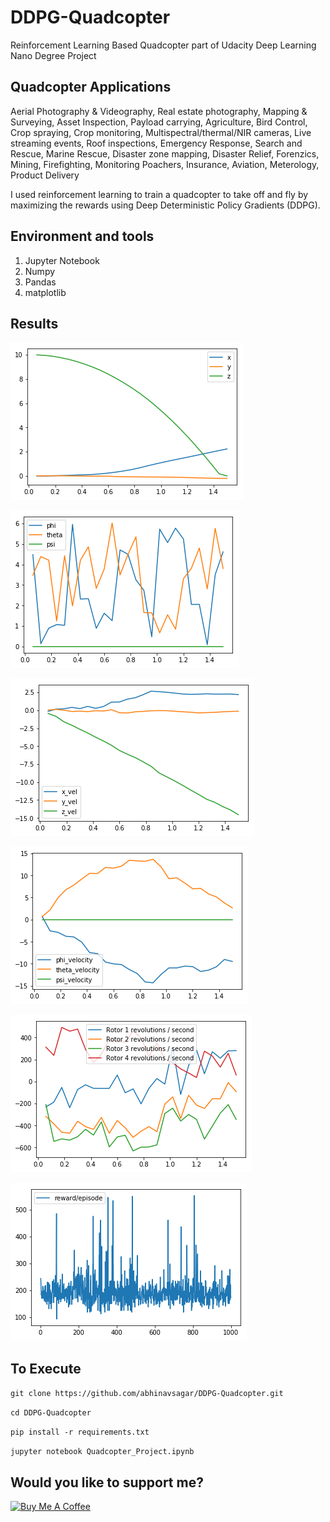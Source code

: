 # DDPG-Quadcopter

Reinforcement Learning Based Quadcopter part of Udacity Deep Learning Nano Degree Project

## Quadcopter Applications

Aerial Photography & Videography, 
Real estate photography, 
Mapping & Surveying, 
Asset Inspection, 
Payload carrying, 
Agriculture, 
Bird Control, 
Crop spraying, 
Crop monitoring, 
Multispectral/thermal/NIR cameras, 
Live streaming events, 
Roof inspections, 
Emergency Response, 
Search and Rescue, 
Marine Rescue, 
Disaster zone mapping, 
Disaster Relief, 
Forenzics, 
Mining, 
Firefighting, 
Monitoring Poachers, 
Insurance, 
Aviation, 
Meterology, 
Product Delivery

I used reinforcement learning to train a quadcopter to take off and fly by maximizing the rewards using Deep Deterministic Policy Gradients (DDPG).

## Environment and tools

1. Jupyter Notebook
2. Numpy
3. Pandas
4. matplotlib

## Results

![Position](images/position.png)

![Angle](images/angle.png)

![Velocity](images/velocity.png)

![Angular velocity](images/ang_velocity.png)

![Rotational velocity](images/rot_velocity.png)

![Rewards](images/rewards.png)

## To Execute

`git clone https://github.com/abhinavsagar/DDPG-Quadcopter.git`

`cd DDPG-Quadcopter`

`pip install -r requirements.txt`

`jupyter notebook Quadcopter_Project.ipynb`

## Would you like to support me?

<a href="https://www.buymeacoffee.com/abhinavsagar" target="_blank"><img src="https://www.buymeacoffee.com/assets/img/custom_images/black_img.png" alt="Buy Me A Coffee" style="height: auto !important;width: auto !important;" ></a>



